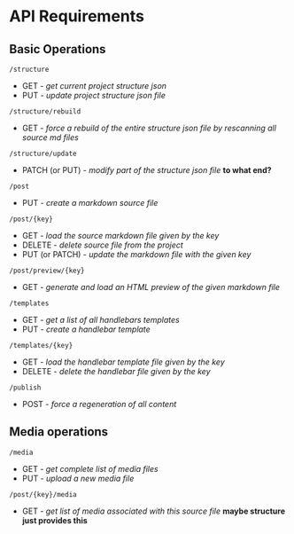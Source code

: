 # API Requirements

## Basic Operations

`/structure`
- GET - _get current project structure json_
- PUT - _update project structure json file_

`/structure/rebuild`
- GET - _force a rebuild of the entire structure json file by rescanning all source md files_

`/structure/update`
- PATCH (or PUT) - _modify part of the structure json file_ **to what end?**

`/post`
- PUT - _create a markdown source file_

`/post/{key}`
- GET - _load the source markdown file given by the key_
- DELETE - _delete source file from the project_
- PUT (or PATCH) - _update the markdown file with the given key_

`/post/preview/{key}`
- GET - _generate and load an HTML preview of the given markdown file_

`/templates`
- GET - _get a list of all handlebars templates_
- PUT - _create a handlebar template_

`/templates/{key}`
- GET - _load the handlebar template file given by the key_
- DELETE - _delete the handlebar file given by the key_

`/publish`
- POST - _force a regeneration of all content_


## Media operations

`/media`
- GET - _get complete list of media files_
- PUT - _upload a new media file_

`/post/{key}/media`
- GET - _get list of media associated with this source file_ **maybe structure just provides this**
